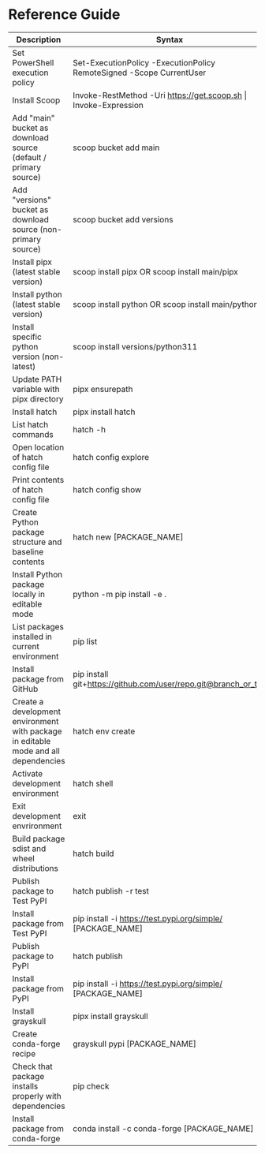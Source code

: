 # Reference Guide

| Description | Syntax |
|---|---|
| Set PowerShell execution policy | Set-ExecutionPolicy -ExecutionPolicy RemoteSigned -Scope CurrentUser |
| Install Scoop | Invoke-RestMethod -Uri https://get.scoop.sh \| Invoke-Expression |
| Add "main" bucket as download source (default / primary source) | scoop bucket add main |
| Add "versions" bucket as download source (non-primary source) | scoop bucket add versions |
| Install pipx (latest stable version) | scoop install pipx OR scoop install main/pipx |
| Install python (latest stable version) | scoop install python OR scoop install main/python |
| Install specific python version (non-latest) | scoop install versions/python311 |
| Update PATH variable with pipx directory | pipx ensurepath |
| Install hatch | pipx install hatch |
| List hatch commands | hatch -h |
| Open location of hatch config file | hatch config explore |
| Print contents of hatch config file | hatch config show |
| Create Python package structure and baseline contents | hatch new [PACKAGE_NAME] |
| Install Python package locally in editable mode | python -m pip install -e . |
| List packages installed in current environment | pip list |
| Install package from GitHub | pip install git+https://github.com/user/repo.git@branch_or_tag |
| Create a development environment with package in editable mode and all dependencies | hatch env create |
| Activate development environment | hatch shell |
| Exit development envrironment | exit |
| Build package sdist and wheel distributions | hatch build |
| Publish package to Test PyPI | hatch publish -r test |
| Install package from Test PyPI | pip install -i https://test.pypi.org/simple/ [PACKAGE_NAME] |
| Publish package to PyPI | hatch publish |
| Install package from PyPI | pip install -i https://test.pypi.org/simple/ [PACKAGE_NAME] |
| Install grayskull | pipx install grayskull |
| Create conda-forge recipe | grayskull pypi [PACKAGE_NAME] |
| Check that package installs properly with dependencies | pip check |
| Install package from conda-forge | conda install -c conda-forge [PACKAGE_NAME] |
